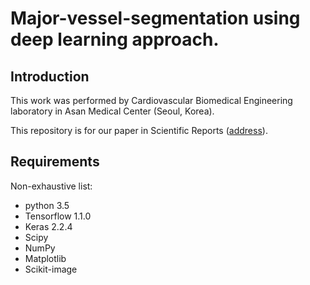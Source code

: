 # Major-vessel-segmentation using deep learning approach.


## Introduction

This work was performed by Cardiovascular Biomedical Engineering laboratory in Asan Medical Center (Seoul, Korea).

This repository is for our paper in Scientific Reports ([address](https://www.nature.com/articles/s41598-019-53254-7)).

## Requirements
Non-exhaustive list:
* python 3.5
* Tensorflow 1.1.0
* Keras 2.2.4
* Scipy 
* NumPy
* Matplotlib
* Scikit-image
